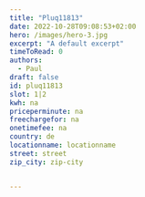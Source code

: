 ```yaml
---
title: "Pluq11813"
date: 2022-10-28T09:08:53+02:00
hero: /images/hero-3.jpg
excerpt: "A default excerpt"
timeToRead: 0
authors:
  - Paul
draft: false
id: pluq11813
slot: 1|2
kwh: na
priceperminute: na
freechargefor: na
onetimefee: na
country: de
locationname: locationname
street: street
zip_city: zip-city


---
```


